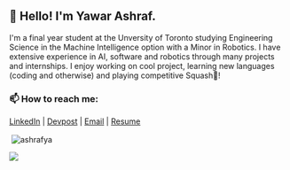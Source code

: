 ## 👋 Hello! I'm Yawar Ashraf.

I'm a final year student at the Unversity of Toronto studying Engineering Science in the Machine Intelligence option with a Minor in Robotics. I have extensive experience in AI, software and robotics through many projects and internships. I enjoy working on cool project, learning new languages (coding and otherwise) and playing competitive Squash🎾!


### 📫 How to reach me: 
[LinkedIn](https://www.linkedin.com/in/yawarashraf/ "LinkedIn") | [Devpost](https://devpost.com/ashrafya "Devpost") | [Email](mailto:yawar.ashraf@mail.utoronto.ca "Email") | [Resume](https://ashrafya.github.io/YawarAshraf.pdf "Resume") 

<p>&nbsp;<img align="center" src="https://github-readme-stats.vercel.app/api?username=ashrafya&show_icons=true&locale=en" alt="ashrafya" /></p>

![](https://komarev.com/ghpvc/?username=ashrafya)


